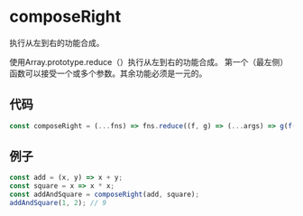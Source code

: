 # composeRight

执行从左到右的功能合成。

使用Array.prototype.reduce（）执行从左到右的功能合成。
第一个（最左侧）函数可以接受一个或多个参数。其余功能必须是一元的。

## 代码

```js
const composeRight = (...fns) => fns.reduce((f, g) => (...args) => g(f(...args)));
```

## 例子

```js
const add = (x, y) => x + y;
const square = x => x * x;
const addAndSquare = composeRight(add, square);
addAndSquare(1, 2); // 9
```

